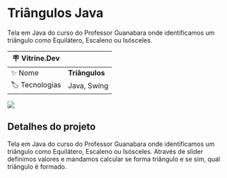 # Triângulos Java

Tela em Java do curso do Professor Guanabara onde identificamos um triângulo como Equilátero, Escaleno ou Isósceles.

| :placard: Vitrine.Dev |     |
| -------------  | --- |
| :sparkles: Nome        | **Triângulos**
| :label: Tecnologias | Java, Swing

<!-- Inserir imagem com a #vitrinedev ao final do link -->
![](https://via.placeholder.com/1200x500.png?text=imagem+lindona+do+meu+projeto#vitrinedev)

## Detalhes do projeto

Tela em Java do curso do Professor Guanabara onde identificamos um triângulo como Equilátero, Escaleno ou Isósceles.
Através de slider definimos valores e mandamos calcular se forma triângulo e se sim, qual triângulo é formado.
